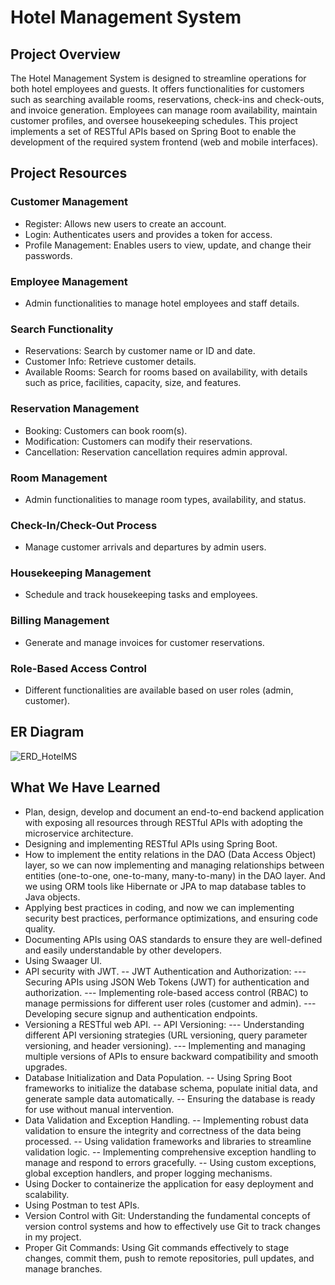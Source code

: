 # Hotel Management System

## Project Overview
The Hotel Management System is designed to streamline operations for both hotel employees and guests. It offers functionalities for customers such as searching available rooms, reservations, check-ins and check-outs, and invoice generation. Employees can manage room availability, maintain customer profiles, and oversee housekeeping schedules. This project implements a set of RESTful APIs based on Spring Boot to enable the development of the required system frontend (web and mobile interfaces).

## Project Resources

### Customer Management
- Register: Allows new users to create an account.
- Login: Authenticates users and provides a token for access.
- Profile Management: Enables users to view, update, and change their passwords.

### Employee Management
- Admin functionalities to manage hotel employees and staff details.

### Search Functionality
- Reservations: Search by customer name or ID and date.
- Customer Info: Retrieve customer details.
- Available Rooms: Search for rooms based on availability, with details such as price, facilities, capacity, size, and features.

### Reservation Management
- Booking: Customers can book room(s).
- Modification: Customers can modify their reservations.
- Cancellation: Reservation cancellation requires admin approval.

### Room Management
- Admin functionalities to manage room types, availability, and status.

### Check-In/Check-Out Process
- Manage customer arrivals and departures by admin users.

### Housekeeping Management
- Schedule and track housekeeping tasks and employees.

### Billing Management
- Generate and manage invoices for customer reservations.

### Role-Based Access Control
- Different functionalities are available based on user roles (admin, customer).

## ER Diagram

![ERD_HotelMS](https://github.com/Mohammad-Obeid/webServicesFinalProject/assets/147950746/b1cc7cb8-ae1e-4ac3-81ba-f2f976f712e9)
## What We Have Learned
- Plan, design, develop and document an end-to-end backend application with exposing all resources through RESTful APIs with adopting the microservice architecture. 
- Designing and implementing RESTful APIs using Spring Boot.
- How to implement the entity relations in the DAO (Data Access Object) layer, so we can now implementing and managing relationships between entities (one-to-one, one-to-many, many-to-many) in the DAO layer. And we using ORM tools like Hibernate or JPA to map database tables to Java objects.
- Applying best practices in coding, and now we can implementing security best practices, performance optimizations, and ensuring code quality.
- Documenting APIs using OAS standards to ensure they are well-defined and easily understandable by other developers.
- Using Swaager UI.
- API security with JWT.
  -- JWT Authentication and Authorization:
    --- Securing APIs using JSON Web Tokens (JWT) for authentication and authorization.
    --- Implementing role-based access control (RBAC) to manage permissions for different user roles (customer and admin).
    --- Developing secure signup and authentication endpoints.
- Versioning a RESTful web API.
  -- API Versioning:
    --- Understanding different API versioning strategies (URL versioning, query parameter versioning, and header versioning).
    --- Implementing and managing multiple versions of APIs to ensure backward compatibility and smooth upgrades.
- Database Initialization and Data Population.
  -- Using Spring Boot frameworks to initialize the database schema, populate initial data, and generate sample data automatically.
  -- Ensuring the database is ready for use without manual intervention.
- Data Validation and Exception Handling.
  -- Implementing robust data validation to ensure the integrity and correctness of the data being processed.
  -- Using validation frameworks and libraries to streamline validation logic.
  -- Implementing comprehensive exception handling to manage and respond to errors gracefully.
  -- Using custom exceptions, global exception handlers, and proper logging mechanisms.   
- Using Docker to containerize the application for easy deployment and scalability.
- Using Postman to test APIs.
- Version Control with Git: Understanding the fundamental concepts of version control systems and how to effectively use Git to track changes in my project.
- Proper Git Commands: Using Git commands effectively to stage changes, commit them, push to remote repositories, pull updates, and manage branches.
  
